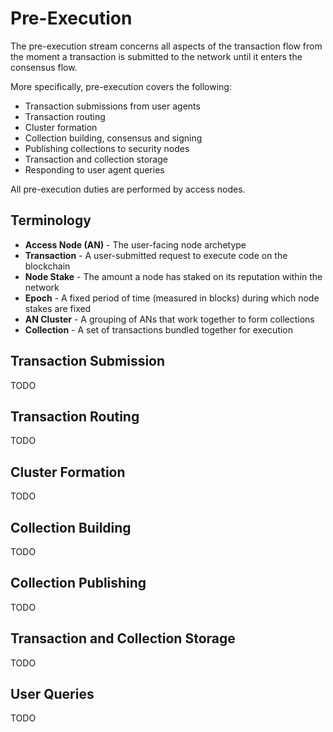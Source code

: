 # Pre-Execution

The pre-execution stream concerns all aspects of the transaction flow from the moment a transaction is submitted to the network until it enters the consensus flow. 

More specifically, pre-execution covers the following:

- Transaction submissions from user agents
- Transaction routing
- Cluster formation
- Collection building, consensus and signing
- Publishing collections to security nodes
- Transaction and collection storage
- Responding to user agent queries

All pre-execution duties are performed by access nodes.

## Terminology

* **Access Node (AN)** - The user-facing node archetype
* **Transaction** - A user-submitted request to execute code on the blockchain
* **Node Stake** - The amount a node has staked on its reputation within the network
* **Epoch** - A fixed period of time (measured in blocks) during which node stakes are fixed
* **AN Cluster** - A grouping of ANs that work together to form collections
* **Collection** - A set of transactions bundled together for execution

## Transaction Submission

TODO

## Transaction Routing

TODO

## Cluster Formation

TODO

## Collection Building

TODO

## Collection Publishing

TODO

## Transaction and Collection Storage

TODO

## User Queries

TODO
